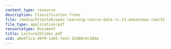 ```yaml
---
content_type: resource
description: Classification Trees
file: /media/https%3A/open-learning-course-data-rc.s3.amazonaws.com/15-062-data-mining-spring-2003/a8e971cad9f01a037ee332480c9c50da_Lecture2Slides.pdf
file_type: application/pdf
resourcetype: Document
title: Lecture2Slides.pdf
uid: a8e971ca-d9f0-1a03-7ee3-32480c9c50da
---
```

